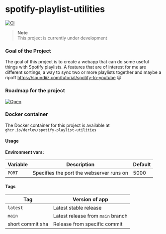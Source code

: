 # spotify-playlist-utilities

[![CI](https://github.com/DerLev/spotify-playlist-utilities/actions/workflows/integration.yml/badge.svg?branch=main&event=push)](https://github.com/DerLev/spotify-playlist-utilities/actions/workflows/integration.yml)

> **Note**  
> This project is currently under development

### Goal of the Project

The goal of this project is to create a webapp that can do some useful things 
with Spotify playlists. A features that are of interest for me are different 
sortings, a way to sync two or more playlists together and maybe a ripoff 
https://soundiiz.com/tutorial/spotify-to-youtube 😉

### Roadmap for the project

[![Open](https://derlev.github.io/svg-tags/derlev%20open.svg)](https://derlev.notion.site/f431507fdd2a41be87bb9a5119a4e653?v=73f6fe0992c549dfbd592e4d1b691dc6)

### Docker container

The Docker container for this project is available at 
`ghcr.io/derlev/spotify-playlist-utilities`

#### Usage

**Environment vars:**

| Variable | Description                              | Default |
|----------|------------------------------------------|---------|
| `PORT`   | Specifies the port the webserver runs on | 5000    |

#### Tags

| Tag              | Version of app                    |
|------------------|-----------------------------------|
| `latest`         | Latest stable release             |
| `main`           | Latest release from `main` branch |
| short commit sha | Release from specific commit      |
